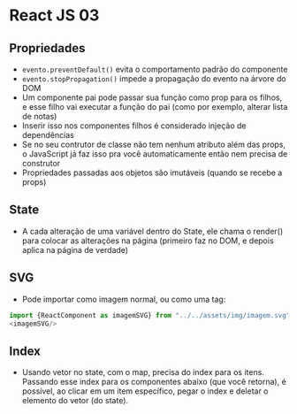 # React JS 03

## Propriedades
- ```evento.preventDefault()``` evita o comportamento padrão do componente
- ```evento.stopPropagation()``` impede a propagação do evento na árvore do DOM
- Um componente pai pode passar sua função como prop para os filhos, e esse filho vai executar a função do pai (como por exemplo, alterar lista de notas)
 - Inserir isso nos componentes filhos é considerado injeção de dependências
- Se no seu contrutor de classe não tem nenhum atributo além das props, o JavaScript já faz isso pra você automaticamente então nem precisa de construtor
- Propriedades passadas aos objetos são imutáveis (quando se recebe a props)

## State
- A cada alteração de uma variável dentro do State, ele chama o render() para colocar as alterações na página (primeiro faz no DOM, e depois aplica na página de verdade)

## SVG
- Pode importar como imagem normal, ou como uma tag:
```Javascript
import {ReactComponent as imagemSVG} from "../../assets/img/imagem.svg"
<imagemSVG/>
```

## Index
- Usando vetor no state, com o map, precisa do index para os itens. Passando esse index para os componentes abaixo (que você retorna), é possível, ao clicar em um item específico, pegar o index e deletar o elemento do vetor (do state).
